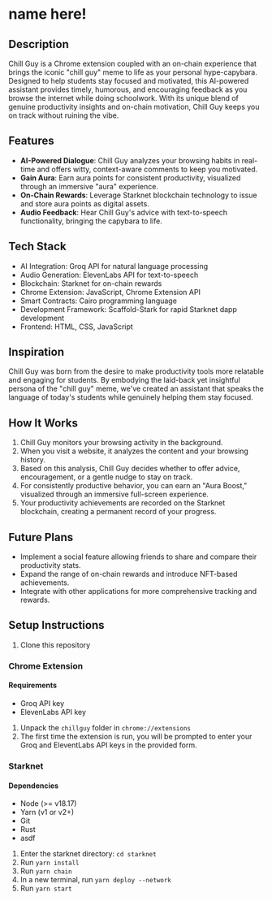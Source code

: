 # name here! 

## Description

Chill Guy is a Chrome extension coupled with an on-chain experience that brings the iconic "chill guy" meme to life as your personal hype-capybara. Designed to help students stay focused and motivated, this AI-powered assistant provides timely, humorous, and encouraging feedback as you browse the internet while doing schoolwork. With its unique blend of genuine productivity insights and on-chain motivation, Chill Guy keeps you on track without ruining the vibe.

## Features

- **AI-Powered Dialogue**: Chill Guy analyzes your browsing habits in real-time and offers witty, context-aware comments to keep you motivated.
- **Gain Aura**: Earn aura points for consistent productivity, visualized through an immersive "aura" experience.
- **On-Chain Rewards**: Leverage Starknet blockchain technology to issue and store aura points as digital assets.
- **Audio Feedback**: Hear Chill Guy's advice with text-to-speech functionality, bringing the capybara to life.

## Tech Stack

- AI Integration: Groq API for natural language processing
- Audio Generation: ElevenLabs API for text-to-speech
- Blockchain: Starknet for on-chain rewards
- Chrome Extension: JavaScript, Chrome Extension API
- Smart Contracts: Cairo programming language
- Development Framework: Scaffold-Stark for rapid Starknet dapp development
- Frontend: HTML, CSS, JavaScript

## Inspiration

Chill Guy was born from the desire to make productivity tools more relatable and engaging for students. By embodying the laid-back yet insightful persona of the "chill guy" meme, we've created an assistant that speaks the language of today's students while genuinely helping them stay focused.

## How It Works

1. Chill Guy monitors your browsing activity in the background.
2. When you visit a website, it analyzes the content and your browsing history.
3. Based on this analysis, Chill Guy decides whether to offer advice, encouragement, or a gentle nudge to stay on track.
4. For consistently productive behavior, you can earn an "Aura Boost," visualized through an immersive full-screen experience.
5. Your productivity achievements are recorded on the Starknet blockchain, creating a permanent record of your progress.

## Future Plans

- Implement a social feature allowing friends to share and compare their productivity stats.
- Expand the range of on-chain rewards and introduce NFT-based achievements.
- Integrate with other applications for more comprehensive tracking and rewards.

## Setup Instructions
1. Clone this repository

### Chrome Extension
#### Requirements
- Groq API key
- ElevenLabs API key

1. Unpack the `chillguy` folder in `chrome://extensions`
2. The first time the extension is run, you will be prompted to enter your Groq and EleventLabs API keys in the provided form. 

### Starknet
#### Dependencies
- Node (>= v18.17)
- Yarn (v1 or v2+)
- Git
- Rust
- asdf

1. Enter the starknet directory: `cd starknet`
2. Run `yarn install`
3. Run `yarn chain`
4. In a new terminal, run `yarn deploy --network`
5. Run `yarn start`






